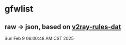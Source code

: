 # gfwlist
## raw -> json, based on [v2ray-rules-dat](https://github.com/Loyalsoldier/v2ray-rules-dat)
Sun Feb  9 06:00:48 AM CST 2025

